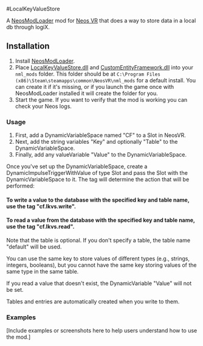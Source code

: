 #LocalKeyValueStore

A [NeosModLoader](https://github.com/zkxs/NeosModLoader) mod for [Neos VR](https://neos.com/) that does a way to store data in a local db through logiX.

## Installation
1. Install [NeosModLoader](https://github.com/zkxs/NeosModLoader).
1. Place [LocalKeyValueStore.dll](https://github.com/GithubUsername/LocalKeyValueStore/releases/latest/download/LocalKeyValueStore.dll) and [CustomEntityFramework.dll](https://github.com/KyuubiYoru/CustomEntityFramework/releases/latest/download/CustomEntityFramework.dll) into your `nml_mods` folder. This folder should be at `C:\Program Files (x86)\Steam\steamapps\common\NeosVR\nml_mods` for a default install. You can create it if it's missing, or if you launch the game once with NeosModLoader installed it will create the folder for you.
1. Start the game. If you want to verify that the mod is working you can check your Neos logs.

### Usage
1. First, add a DynamicVariableSpace named "CF" to a Slot in NeosVR.
2. Next, add the string variables "Key" and optionally "Table" to the DynamicVariableSpace.
3. Finally, add any valueVariable "Value" to the DynamicVariableSpace.

Once you've set up the DynamicVariableSpace, create a DynamicImpulseTriggerWithValue of type Slot and pass the Slot with the DynamicVariableSpace to it. The tag will determine the action that will be performed:

#### To write a value to the database with the specified key and table name, use the tag "cf.lkvs.write". 

#### To read a value from the database with the specified key and table name, use the tag "cf.lkvs.read".


Note that the table is optional. If you don't specify a table, the table name "default" will be used.

You can use the same key to store values of different types (e.g., strings, integers, booleans), but you cannot have the same key storing values of the same type in the same table.

If you read a value that doesn't exist, the DynamicVariable "Value" will not be set.

Tables and entries are automatically created when you write to them.

### Examples
[Include examples or screenshots here to help users understand how to use the mod.]

